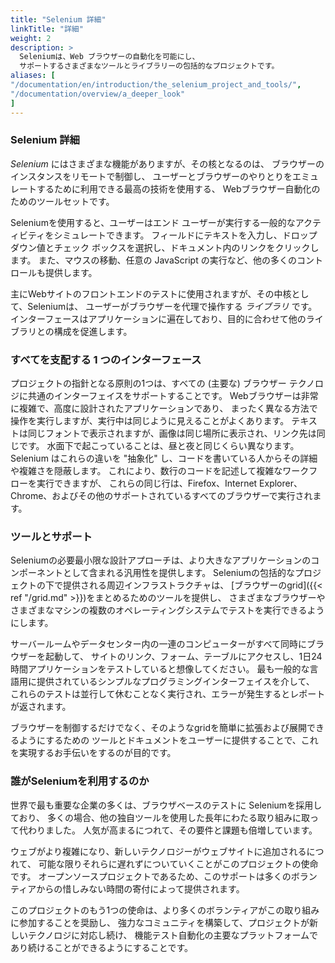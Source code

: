 ```yaml
---
title: "Selenium 詳細"
linkTitle: "詳細"
weight: 2
description: >
  Seleniumは、Web ブラウザーの自動化を可能にし、
  サポートするさまざまなツールとライブラリーの包括的なプロジェクトです。
aliases: [
"/documentation/en/introduction/the_selenium_project_and_tools/",
"/documentation/overview/a_deeper_look"
]
---
```


### Selenium 詳細

_Selenium_ にはさまざまな機能がありますが、その核となるのは、
ブラウザーのインスタンスをリモートで制御し、
ユーザーとブラウザーのやりとりをエミュレートするために利用できる最高の技術を使用する、
Webブラウザー自動化のためのツールセットです。

Seleniumを使用すると、ユーザーはエンド ユーザーが実行する一般的なアクティビティをシミュレートできます。 
フィールドにテキストを入力し、ドロップダウン値とチェック ボックスを選択し、ドキュメント内のリンクをクリックします。 
また、マウスの移動、任意の JavaScript の実行など、他の多くのコントロールも提供します。

主にWebサイトのフロントエンドのテストに使用されますが、その中核として、Seleniumは、
ユーザーがブラウザーを代理で操作する _ライブラリ_ です。 
インターフェースはアプリケーションに遍在しており、目的に合わせて他のライブラリとの構成を促進します。

### すべてを支配する 1 つのインターフェース

プロジェクトの指針となる原則の1つは、すべての (主要な) ブラウザー テクノロジに共通のインターフェイスをサポートすることです。
Webブラウザーは非常に複雑で、高度に設計されたアプリケーションであり、
まったく異なる方法で操作を実行しますが、実行中は同じように見えることがよくあります。 
テキストは同じフォントで表示されますが、画像は同じ場所に表示され、リンク先は同じです。 
水面下で起こっていることは、昼と夜と同じくらい異なります。 
Selenium はこれらの違いを "抽象化" し、コードを書いている人からその詳細や複雑さを隠蔽します。 
これにより、数行のコードを記述して複雑なワークフローを実行できますが、
これらの同じ行は、Firefox、Internet Explorer、Chrome、およびその他のサポートされているすべてのブラウザーで実行されます。

### ツールとサポート

Seleniumの必要最小限な設計アプローチは、より大きなアプリケーションのコンポーネントとして含まれる汎用性を提供します。 
Seleniumの包括的なプロジェクトの下で提供される周辺インフラストラクチャは、
[ブラウザーのgrid]({{< ref "/grid.md" >}})をまとめるためのツールを提供し、
さまざまなブラウザーやさまざまなマシンの複数のオペレーティングシステムでテストを実行できるようにします。

サーバールームやデータセンター内の一連のコンピューターがすべて同時にブラウザーを起動して、
サイトのリンク、フォーム、テーブルにアクセスし、1日24時間アプリケーションをテストしていると想像してください。
最も一般的な言語用に提供されているシンプルなプログラミングインターフェイスを介して、
これらのテストは並行して休むことなく実行され、エラーが発生するとレポートが返されます。

ブラウザーを制御するだけでなく、そのようなgridを簡単に拡張および展開できるようにするための
ツールとドキュメントをユーザーに提供することで、これを実現するお手伝いをするのが目的です。

### 誰がSeleniumを利用するのか

世界で最も重要な企業の多くは、ブラウザベースのテストに Seleniumを採用しており、
多くの場合、他の独自ツールを使用した長年にわたる取り組みに取って代わりました。 
人気が高まるにつれて、その要件と課題も倍増しています。

ウェブがより複雑になり、新しいテクノロジーがウェブサイトに追加されるにつれて、
可能な限りそれらに遅れずについていくことがこのプロジェクトの使命です。 
オープンソースプロジェクトであるため、このサポートは多くのボランティアからの惜しみない時間の寄付によって提供されます。

このプロジェクトのもう1つの使命は、より多くのボランティアがこの取り組みに参加することを奨励し、
強力なコミュニティを構築して、プロジェクトが新しいテクノロジに対応し続け、
機能テスト自動化の主要なプラットフォームであり続けることができるようにすることです。